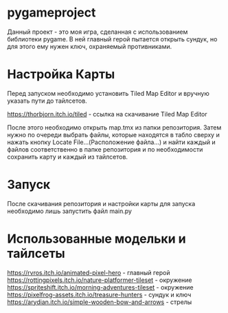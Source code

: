 # pygameproject
Данный проект - это моя игра, сделанная с использованием библиотеки pygame. В ней главный герой пытается открыть сундук, но для этого ему нужен ключ, охраняемый противниками.
# Настройка Карты
Перед запуском необходимо установить Tiled Map Editor и вручную указать пути до тайлсетов.

https://thorbjorn.itch.io/tiled - ссылка на скачивание Tiled Map Editor

После этого необходимо открыть map.tmx из папки репозитория. Затем нужно по очереди выбрать файлы, которые находятся в табло сверху и нажать кнопку Locate File...(Расположение файла...) и найти каждый и файлов соответственно в папке репозитория и по необходимости сохранить карту и каждый из тайлсетов.
# Запуск
После скачивания репозитория и настройки карты для запуска необходимо лишь запустить файл main.py
# Использованные модельки и тайлсеты
https://rvros.itch.io/animated-pixel-hero - главный герой
https://rottingpixels.itch.io/nature-platformer-tileset - окружение
https://spriteshift.itch.io/morning-adventures-tileset - окружение
https://pixelfrog-assets.itch.io/treasure-hunters - сундук и ключ
https://arydian.itch.io/simple-wooden-bow-and-arrows - стрелы
